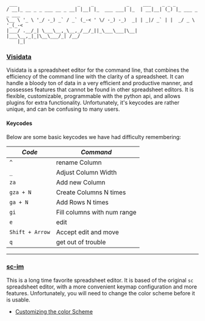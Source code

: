 ```text
 ___                      _    _            _     ___    _ _ _
/ __|_ __ _ _ ___ __ _ __| |__| |_  ___ ___| |_  | __|__| (_) |_ ___ _ _ ___
\__ \ '_ \ '_/ -_) _` / _` (_-< ' \/ -_) -_)  _| | _|/ _` | |  _/ _ \ '_(_-<
|___/ .__/_| \___\__,_\__,_/__/_||_\___\___|\__| |___\__,_|_|\__\___/_| /__/
    |_|

```

### [Visidata](https://www.visidata.org)

Visidata is a spreadsheet editor for the command line, that combines the efficiency of the command line with the clarity of a
spreadsheet. It can handle a bloody ton of data in a very efficient and productive manner, and possesses features that cannot be found
in other spreadsheet editors. It is flexible, customizable, programmable with the python api, and allows plugins for extra
functionality. Unfortunately, it's keycodes are rather unique, and can be confusing to many users. 

#### Keycodes

Below are some basic keycodes we have had difficulty remembering:

| _Code_           | _Command_                      |
| ---------------- | ------------------------------ |
| `^`              | rename Column                  |
| `_`              | Adjust Column Width            |
| `za`             | Add new Column                 |
| `gza + N`        | Create Columns N times         |
| `ga + N`         | Add Rows N times               |
| `gi`             | Fill columns with num range    |
| `e`              | edit                           |
| `Shift + Arrow`  | Accept edit and move           |
| `q`              | get out of trouble             |

-----

### [sc-im](https://github.com/andmarti1424/sc-im)

This is a long time favorite spreadsheet editor. It is based of the original `sc` spreadsheet editor, with a more convenient keymap
configuration and more features. Unfortunately, you will need to change the color scheme before it is usable. 

- [Customizing the color Scheme](https://github.com/andmarti1424/sc-im/wiki/Changing-colors#sc-im-colors-customization)

